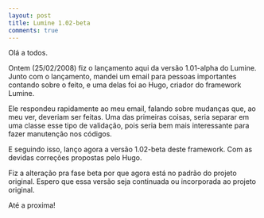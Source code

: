 ```yaml
---
layout: post
title: Lumine 1.02-beta
comments: true
---
```


Olá a todos.

Ontem (25/02/2008) fiz o lançamento aqui da versão 1.01-alpha do Lumine. Junto com o lançamento, mandei um email para pessoas importantes contando sobre o feito, e uma delas foi ao Hugo, criador do framework Lumine.

Ele respondeu rapidamente ao meu email, falando sobre mudanças que, ao meu ver, deveriam ser feitas. Uma das primeiras coisas, seria separar em uma classe esse tipo de validação, pois seria bem mais interessante para fazer manutenção nos códigos.

E seguindo isso, lanço agora a versão 1.02-beta deste framework. Com as devidas correções propostas pelo Hugo.

Fiz a alteração pra fase beta por que agora está no padrão do projeto original. Espero que essa versão seja continuada ou incorporada ao projeto original.

Até a proxima!

